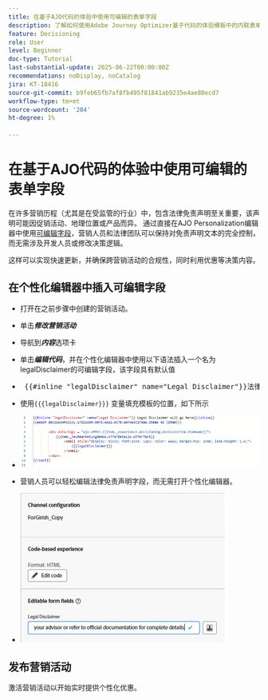 ```yaml
---
title: 在基于AJO代码的体验中使用可编辑的表单字段
description: 了解如何使用Adobe Journey Optimizer基于代码的体验模板中的内联表单字段创建可编辑的内容块，从而为营销人员提供动态、可重复使用的营销活动内容。
feature: Decisioning
role: User
level: Beginner
doc-type: Tutorial
last-substantial-update: 2025-06-22T00:00:00Z
recommendations: noDisplay, noCatalog
jira: KT-18416
source-git-commit: b9feb65fb7af8fb495f81841ab9235e4ae80ecd7
workflow-type: tm+mt
source-wordcount: '204'
ht-degree: 1%

---
```


# 在基于AJO代码的体验中使用可编辑的表单字段

在许多营销历程（尤其是在受监管的行业）中，包含法律免责声明至关重要，该声明可能因促销活动、地理位置或产品而异。 通过直接在AJO Personalization编辑器中使用[可编辑字段](https://experienceleague.adobe.com/en/docs/journey-optimizer-learn/tutorials/channels/code-based-experience-channel/form-fields-in-code-based-experiences)，营销人员和法律团队可以保持对免责声明文本的完全控制，而无需涉及开发人员或修改决策逻辑。

这样可以实现快速更新，并确保跨营销活动的合规性，同时利用优惠等决策内容。

## 在个性化编辑器中插入可编辑字段

- 打开在之前步骤中创建的营销活动。
- 单击&#x200B;_**修改营销活动**_
- 导航到&#x200B;_**内容**_&#x200B;选项卡
- 单击&#x200B;_**编辑代码**_，并在个性化编辑器中使用以下语法插入一个名为legalDisclaimer的可编辑字段，该字段具有默认值

- 
  <pre> {{#inline "legalDisclaimer" name="Legal Disclaimer"}}法律免责声明将位于此处{{/inline}}  </pre>

- 使用<code>{{{legalDisclaimer}}}</code> 变量填充模板的位置，如下所示

- ![可编辑的字段](assets/editable-fields.png)

- 营销人员可以轻松编辑法律免责声明字段，而无需打开个性化编辑器。
- ![可编辑的字段营销人员](assets/editable-field-marketer-view.png)



## 发布营销活动

激活营销活动以开始实时提供个性化优惠。

